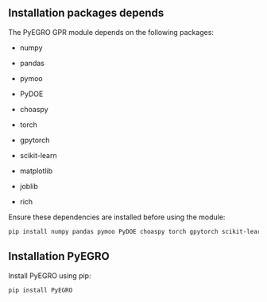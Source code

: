 ## Installation packages depends

The PyEGRO GPR module depends on the following packages:

- numpy

- pandas

- pymoo

- PyDOE

- choaspy

- torch

- gpytorch

- scikit-learn

- matplotlib

- joblib

- rich 

Ensure these dependencies are installed before using the module:

```bash
pip install numpy pandas pymoo PyDOE choaspy torch gpytorch scikit-learn matplotlib joblib rich
```


## Installation PyEGRO
Install PyEGRO using pip:

```bash
pip install PyEGRO
```